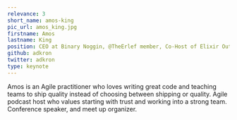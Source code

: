 ```yaml
---
relevance: 3
short_name: amos-king
pic_url: amos_king.jpg
firstname: Amos
lastname: King
position: CEO at Binary Noggin, @TheErlef member, Co-Host of Elixir Outlaws
github: adkron
twitter: adkron
type: keynote
---
```


Amos is an Agile practitioner who loves writing great code and teaching teams to ship quality instead of choosing between shipping or quality. Agile podcast host who values starting with trust and working into a strong team. Conference speaker, and meet up organizer. 
